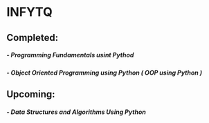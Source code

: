 # INFYTQ
## Completed:
   #####    - Programming Fundamentals usint Pythod
   #####    - Object Oriented Programming using Python ( OOP using Python )

## Upcoming:
   #####    - Data Structures and Algorithms Using Python
